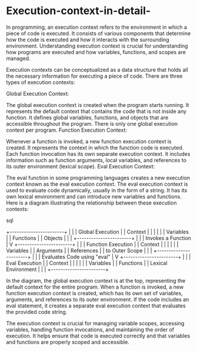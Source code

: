# Execution-context-in-detail-
In programming, an execution context refers to the environment in which a piece of code is executed. It consists of various components that determine how the code is executed and how it interacts with the surrounding environment. Understanding execution context is crucial for understanding how programs are executed and how variables, functions, and scopes are managed.

Execution contexts can be conceptualized as a data structure that holds all the necessary information for executing a piece of code. There are three types of execution contexts:

Global Execution Context:

The global execution context is created when the program starts running.
It represents the default context that contains the code that is not inside any function.
It defines global variables, functions, and objects that are accessible throughout the program.
There is only one global execution context per program.
Function Execution Context:

Whenever a function is invoked, a new function execution context is created.
It represents the context in which the function code is executed.
Each function invocation has its own separate execution context.
It includes information such as function arguments, local variables, and references to its outer environment (lexical scope).
Eval Execution Context:

The eval function in some programming languages creates a new execution context known as the eval execution context.
The eval execution context is used to evaluate code dynamically, usually in the form of a string.
It has its own lexical environment and can introduce new variables and functions.
Here is a diagram illustrating the relationship between these execution contexts:

sql

+-----------------------+
|                       |
|  Global Execution     |
|      Context          |
|                       |
|                       |
|  Variables            |
|  Functions            |
|  Objects              |
|                       |
+-----------------------+
           |
           |
           | Invokes a Function
           |
           V
+-----------------------+
|                       |
|  Function Execution   |
|      Context          |
|                       |
|                       |
|  Variables            |
|  Arguments            |
|  References           |
|  to Outer Scope       |
|                       |
+-----------------------+
           |
           |
           | Evaluates Code using "eval"
           |
           V
+-----------------------+
|                       |
|  Eval Execution       |
|      Context          |
|                       |
|                       |
|  Variables            |
|  Functions            |
|  Lexical Environment  |
|                       |
+-----------------------+


In the diagram, the global execution context is at the top, representing the default context for the entire program. When a function is invoked, a new function execution context is created, which has its own set of variables, arguments, and references to its outer environment. If the code includes an eval statement, it creates a separate eval execution context that evaluates the provided code string.

The execution context is crucial for managing variable scopes, accessing variables, handling function invocations, and maintaining the order of execution. It helps ensure that code is executed correctly and that variables and functions are properly scoped and accessible.
